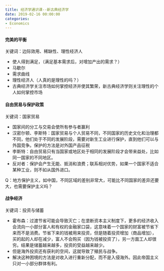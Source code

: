 ```yaml
---
title: 经济学通识课--新古典经济学
date: 2019-02-16 00:00:00
categories:
- Economics
---
```

#### 完美的平衡
关键词：边际效用、稀缺性、理性经济人

- 使人得到满足，（满足基本需求后，对增加产出的需求？）
- 马歇尔
- 需求曲线
- 理性经济人（人真的是理性的吗？）
- 古典经济学关注市场如何掌控经济并使其繁荣，新古典经济学则关注理性的个人如何掌控市场

#### 自由贸易与保护政策
关键词：国家贸易  

- 国家间的分工与交易会使所有参与者赢利
- 汉密尔顿、李斯特：国家贸易与个人贸易不同，不同国家的历史文化和治理都不同，他们处于不同的发展阶段，需要对新生工业进行保护，直到他们可以与外国竞争。保护的方法是对外国产品征税
- 李斯特：自由贸易只有当国家或地区处于相同的发展阶段才会带来益处，比如同一国家的不同地区。
- 反对者：保护会产生无能、抵消和浪费；联系相对优势，如果一个国家不适合某种工业，则不如从国外进口。

Q：地方保护主义，如中国，不同区域的差别非常大，可能比不同国家的差异还要大，也需要保护主义吗？

#### 战争经济
关键词：投资与储蓄  
- 霍布森：过渡节省可能会导致灭亡；在垄断资本主义制度下，更多的经济收入会流向一小部分富人和有权的金融家口袋，这意味着一个国家的财富被节省下来而不是消费。节省下来的钱被用来投资，但是随着投资增加（商品增加），买的起的人却在减少，富人不会购买（因为钱被投资了），另一方面工人却很穷。结果是储蓄越来越多，投资的受益越来越少。
- 但是海外投资还有获利的空间，这就导致了殖民与战争。
- 解决这种困境的方法是对收入进行重新分配，而不是入侵海外。因此帝国主义只对一小部分群体有利。
